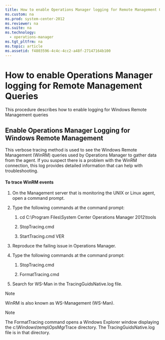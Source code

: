 ```yaml
---
title: How to enable Operations Manager logging for Remote Management Queries
ms.custom: na
ms.prod: system-center-2012
ms.reviewer: na
ms.suite: na
ms.technology: 
  - operations-manager
ms.tgt_pltfrm: na
ms.topic: article
ms.assetid: f4803596-4c4c-4cc2-a48f-27147164b100
---
```

# How to enable Operations Manager logging for Remote Management Queries
This procedure describes how to enable logging for Windows Remote Management queries

## Enable Operations Manager Logging for Windows Remote Management
This verbose tracing method is used to see the Windows Remote Management \(WinRM\) queries used by Operations Manager to gather data from the agent. If you suspect there is a problem with the WinRM connection, this log provides detailed information that can help with troubleshooting.

#### To trace WinRM events

1.  On the Management server that is monitoring the UNIX or Linux agent, open a command prompt.

2.  Type the following commands at the command prompt:

    1.  cd C:\\Program Files\\System Center Operations Manager 2012\\tools

    2.  StopTracing.cmd

    3.  StartTracing.cmd VER

3.  Reproduce the failing issue in Operations Manager.

4.  Type the following commands at the command prompt:

    1.  StopTracing.cmd

    2.  FormatTracing.cmd

5.  Search for WS\-Man in the TracingGuidsNative.log file.

> [!NOTE]
> WinRM is also known as WS\-Management \(WS\-Man\).

> [!NOTE]
> The FormatTracing command opens a Windows Explorer window displaying the c:\\Windows\\temp\\OpsMgrTrace directory. The TracingGuidsNative.log file is in that directory.


